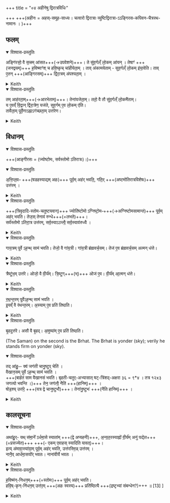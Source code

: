 +++
title = "०४ अहीनेषु द्विरात्रविधिः"

+++
+++(अहीनः = अहस्-समूह-साध्यः। चत्वारो द्विरात्राः व्युष्टिद्विरात्रा-ऽऽङ्गिरस-कपिवन-चैत्ररथ-नामानः । )+++  

## फलम्


<details open><summary>विश्वास-प्रस्तुतिः</summary>

अङ्गि॑रसो॒ वै स॒त्त्रम् आ॑सत+++(→उपवेशने)+++। ते सु॑व॒र्गल्ँ लो॒कम् आ॑यन् ।
तेषाꣳ॑ +++(जनद्वयम्)+++ ह॒विष्माꣳ॑श् च हवि॒ष्कृच् चा॑हीयेता॒म् ।
ताव् अ॑कामयेताम् - सुव॒र्गल्ँ लो॒कम् इ॑या॒वेति। ताव् ए॒तन् +++(आङ्गिरसम्)+++ द्वि॑रा॒त्रम् अ॑पश्यता॒म् ।  
</details>



<details><summary>Keith</summary>

The Angirases performed a sacrificial session. They went to the world of heaven.  
Of them Havismant and Haviskrt were left behind.  
They desired, 'May we two go to the world of heaven.' They two saw this two-night rite. 
</details>




<details open><summary>विश्वास-प्रस्तुतिः</summary>

तम् आह॑रता॒म्+++(→आरभेताम्)+++। तेना॑यजेता॒म्। ततो॒ वै तौ सु॑व॒र्गल्ँ लो॒कमै॑ताम्।  
य ए॒वव्ँ वि॒द्वान् द्वि॑रा॒त्रेण॒ यज॑ते, सुव॒र्गम् ए॒व लो॒कम् ए॑ति।  
तावैता॒म् पूर्वे॒णाऽह्नाऽग॑च्छता॒म् उत्त॑रेण।  
</details>



<details><summary>Keith</summary>

They grasped it, and sacrificed with it. Then they went to the world of heaven.  
He, who knowing thus offers the two-night sacrifice, goes to the world of heaven.  
They went with the first day and arrived with the second [1]. 
</details>


## विधानम्

<details open><summary>विश्वास-प्रस्तुतिः</summary>

+++(आङ्गीरसः = (ज्योष्टोमः, सर्वस्तोमो ऽतिरात्रः)।)+++
</details>





<details open><summary>विश्वास-प्रस्तुतिः</summary>

अ॒भि॒प्ल॒वᳶ +++(षडहस्याद्यम् अहः)+++ पूर्व॒म् अह॑र् भवति॒, गति॒र् +++(अष्टमोतिरात्रविशेषः)+++ उत्त॑रम् ।  
</details>



<details><summary>Keith</summary>

The first day is the Abhiplava, the second the complete (gati).
</details>




<details open><summary>विश्वास-प्रस्तुतिः</summary>

+++(त्रिवृदादि-स्तोम-चतुष्टयवान्)+++ ज्योति॑ष्टोमो ऽग्निष्टो॒मᳶ+++(→अग्निष्टोमसामान्तं)+++ पूर्व॒म् अह॑र् भवति। तेज॒स् तेनाव॑ रुन्धे+++(=लभते)+++।  
सर्व॑स्तोमो ऽतिरा॒त्र उत्त॑रम्, सर्व॒स्याऽऽप्त्यै॒ सर्व॒स्याव॑रुध्यै ।  
</details>



<details><summary>Keith</summary>

The first day is the Jyotistoma form of the Agnistoma; with it he wins splendour.  
The second day is an Atiratra with all the Stomas, that he may obtain all and win all. 
</details>





<details open><summary>विश्वास-प्रस्तुतिः</summary>

गाय॒त्रम् पूर्वे ऽह॒न्थ् साम॑ भवति। तेजो॒ वै गा॑य॒त्री। गा॑य॒त्री ब्र॑ह्मवर्च॒सम्। तेज॑ ए॒व ब्र॑ह्मवर्च॒सम् अत्मन् ध॑त्ते।
</details>




<details><summary>Keith</summary>

On the first day the Saman is in the Gayatri (metre). The Gayatri is brilliance and splendour; verily he bestows brilliance and splendour on himself. 
</details>




<details open><summary>विश्वास-प्रस्तुतिः</summary>

त्रैष्टु॑भ॒म् उत्त॑रे। ओजो॒ वै वी॒र्य॑म्। त्रि॒ष्टुग्+++(भ्)+++ ओज॑ ए॒व। वी॒र्य॑म् आ॒त्मन् ध॑त्ते।
</details>



<details><summary>Keith</summary>

On the second day (the Saman) is in the Tristubh metre. The Tristubh is force and strength; verily he bestows force and strength on himself.
</details>




<details open><summary>विश्वास-प्रस्तुतिः</summary>

र॒थ॒न्त॒रम् पूर्वेऽह॒न्थ् साम॑ भवति ।  
इ॒यव्ँ वै र॑थन्त॒रम्। अ॒स्याम् ए॒व प्रति॑ तिष्ठति।
</details>



<details><summary>Keith</summary>

The Saman on the first day [2] is the Rathantara.  
The Rathantara is this (earth); verily he stands firm on this (earth). 
</details>




<details open><summary>विश्वास-प्रस्तुतिः</summary>

बृ॒हदुत्त॑रे। असौ वै बृ॒हद्। अ॒मुष्या॑म् ए॒व प्रति॑ तिष्ठति।
</details>



(The Saman) on the second is the Brhat. The Brhat is yonder (sky); verily he stands firm on yonder (sky).



<details open><summary>विश्वास-प्रस्तुतिः</summary>

तद् आ॑हु॒ᳶ- क्व॑ जग॑ती चानु॒ष्टुप् चेति॑ ।  
वैखान॒सम् पूर्वे ऽह॒न्थ् साम॑ भवति ।  
+++(बार्हतं साम वैखानसं भवति। बृहती-चतुर्-अभ्यासात् षट्-त्रिंशद्-अक्षरा ३६ = ९*४ । तत्र १२x३ जगत्यो भवन्ति ।)+++
तेन॒ जग॑त्यै॒ नैति॑ +++(हानिम्)+++ ।  
षोड॒श्य् उत्त॑रे॒ +++(यत्र द्वे चानुष्टुभौ)+++। तेना॑नु॒ष्टुभः॑ +++(नैति हानिम्)+++ ।
</details>



<details><summary>Keith</summary>

They say, 'Where are the Jagati and the Anustubh?'  
On the first day the Saman is that of Vikhanas;  
verily he does not leave the Jagati.  
On the second it is the Sodaçin; verily he does not leave the Anustubh. 
</details>


## कालसूचना


<details open><summary>विश्वास-प्रस्तुतिः</summary>

अथा॑हु॒र्- यथ् स॑मा॒ने᳚ ऽर्धमा॒से स्याता॑म् +++(द्वे अप्यहनी)+++,
अ॒न्य॒त॒रस्याह्नो॑ वी॒र्य॑म् अनु॑ पद्येत+++(=प्रसज्येत)+++ +++(- एकम् एवाहस् स्यादिति यावत्)+++।  
इत्य् अ॑मावा॒स्या॑या॒म् पूर्व॒म् अह॑र् भवति, उत्त॑रस्मि॒न्न् उत्त॑रम् ।  
नानै॒व् आर्ध॑मा॒सयो᳚र् भवतः। नाना॑वीर्ये भवतः ।
</details>



<details><summary>Keith</summary>

Then they say, 'If the days fall in the same half month,  
then the strength of one day only will belong to the rite.'  
The first day takes place on the night of new moon;  
the second on the next day, verily the days fall on separate half-months, and have the several strengths. 
</details>




<details open><summary>विश्वास-प्रस्तुतिः</summary>

ह॒विष्म॑न्-निधन॒म्+++(=स्तोमः)+++ पूर्व॒म् अह॑र् भवति।  
हवि॒ष्-कृन्-नि॑धन॒म् उत्त॑र॒म् +++(अहः स्वस्य)+++ प्रति॑ष्ठित्यै +++(द्रष्टृभ्यां संबन्धेन?)+++ ॥ [13] ]
</details>



<details><summary>Keith</summary>

The first day has Havismant,  
the second Haviskrt in the finale, for support.
</details>
